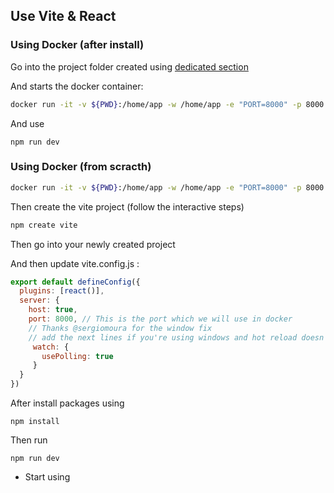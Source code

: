 

## Use Vite & React

### Using Docker (after install)
Go into the project folder created using [dedicated section](#using-docker-from-scracth)

And starts the docker container:
```bash
docker run -it -v ${PWD}:/home/app -w /home/app -e "PORT=8000" -p 8000:8000 -u node node:latest /bin/bash
```

And use
```
npm run dev
```

### Using Docker (from scracth)
```bash
docker run -it -v ${PWD}:/home/app -w /home/app -e "PORT=8000" -p 8000:8000 -u node node:latest /bin/bash
```
Then create the vite project (follow the interactive steps)
```bash
npm create vite
```

Then go into your newly created project

And then update vite.config.js :
```js
export default defineConfig({
  plugins: [react()],
  server: {
    host: true,
    port: 8000, // This is the port which we will use in docker
    // Thanks @sergiomoura for the window fix
    // add the next lines if you're using windows and hot reload doesn't work
     watch: {
       usePolling: true
     }
  }
})
```

After install packages using
```
npm install
```

Then run 
```
npm run dev
```



* Start using
```
```


